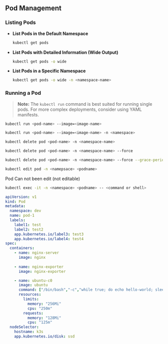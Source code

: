 
## Pod Management

### Listing Pods

- **List Pods in the Default Namespace**

  ```bash
  kubectl get pods
  ```

- **List Pods with Detailed Information (Wide Output)**

  ```bash
  kubectl get pods -o wide
  ```

- **List Pods in a Specific Namespace**

  ```bash
  kubectl get pods -o wide -n <namespace-name>
  ```

### Running a Pod

> **Note:** The `kubectl run` command is best suited for running single pods. For more complex deployments, consider using YAML manifests.


```bash
kubectl run <pod-name> --image=<image-name>
```

```bash
kubectl run <pod-name> --image=<image-name> -n <namespace>
```


```bash
kubectl delete pod <pod-name> -n <namespace-name>
```


```bash
kubectl delete pod <pod-name> -n <namespace-name> --force
```


```bash
kubectl delete pod <pod-name> -n <namespace-name> --force --grace-period 0
```

```bash
kubectl edit pod -n <namepsace> <podname>
```
Pod Can not been edit (not editable)


```bash
kubectl exec -it -n <namespace> <podname> -- <command or shell>
```

```yaml
apiVersion: v1
kind: Pod
metadata:
  namespace: dev
  name: pod-1
  labels:
    label1: test
    label2: test2
    app.kubernetes.io/label3: test3
    app.kubernetes.io/label4: test4
spec:
  containers:
    - name: nginx-server
      image: nginx
    
    - name: nginx-exporter
      image: nginx-exporter

    - name: ubuntu-c0
      image: ubuntu
      command: ["/bin/bash","-c","while true; do echo hello-world; sleep 5; done"]
      resources:
        limits:
          memory: "256Mi"
          cpu: "250m"
        requests:
          memory: "128Mi"
          cpu: "125m"
  nodeSelector:
    hostname: k3s
    app.kubernetes.io/disk: ssd
```

